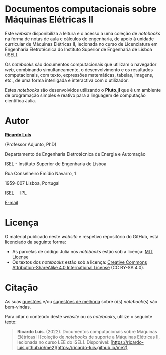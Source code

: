 # Documentos computacionais sobre Máquinas Elétricas II


Este *website* disponibiliza a leitura e o acesso a uma coleção de *notebooks* na forma de notas de aula e cálculos de engenharia, de apoio à unidade curricular de Máquinas Elétricas II, lecionada no curso de Licenciatura em Engenharia Eletrotécnica do Instituto Superior de Engenharia de Lisboa (ISEL).

Os *notebooks* são documentos computacionais que utilizam o navegador *web*, combinando simultaneamente, o desenvolvimento e os resultados computacionais, com texto, expressões matemáticas, tabelas, imagens, etc., de uma forma interligada e interactiva com o utilizador.

Estes *notebooks* são desenvolvidos utilizando o **Pluto.jl** que é um ambiente de programação simples e reativo para a linguagem de computação científica Julia.


# Autor


[**Ricardo Luís**](https://www.isel.pt/docentes/ricardo-jorge-ferreira-luis)

(Professor Adjunto, PhD)

Departamento de Engenharia Eletrotécnica de Energia e Automação

ISEL - Instituto Superior de Engenharia de Lisboa

Rua Conselheiro Emídio Navarro, 1

1959-007 Lisboa, Portugal

[ISEL](https://www.isel.pt/)&nbsp;&nbsp;&nbsp;&nbsp; [IPL](https://www.ipl.pt/)

[E-mail](mailto:ricardo.luis@isel.pt)




# Licença


O material publicado neste *website* e respetivo repositório do GitHub, está licenciado da seguinte forma:

- As parcelas de código Julia nos *notebooks* estão sob a licença: [MIT License](https://tldrlegal.com/license/mit-license)
- Os textos dos *notebooks* estão sob a licença: [Creative Commons Attribution-ShareAlike 4.0 International License](https://creativecommons.org/licenses/by-sa/4.0/deed.pt) (CC BY-SA 4.0).




# Citação


As suas [questões](https://github.com/Ricardo-Luis/me2/issues) e/ou [sugestões de melhoria](https://github.com/Ricardo-Luis/me2/pulls) sobre o(s) *notebook*(*s*) são bem-vindas.


Para citar o conteúdo deste *website* ou os *notebooks*, utilize o seguinte texto:


> **Ricardo Luís**. (2022). Documentos computacionais sobre Máquinas Elétricas II [coleção de *notebooks* de suporte a Máquinas Elétricas II, lecionada no curso LEE do ISEL]. Disponível: [https://ricardo-luis.github.io/me2](https://ricardo-luis.github.io/me2)


